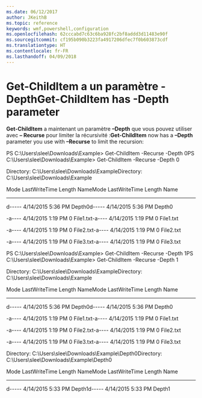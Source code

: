 ```yaml
---
ms.date: 06/12/2017
author: JKeithB
ms.topic: reference
keywords: wmf,powershell,configuration
ms.openlocfilehash: 62cccabd7c63c6ba928fc2bf8addd3d11483e90f
ms.sourcegitcommit: cf195b090b3223fa4917206dfec7f0b603873cdf
ms.translationtype: HT
ms.contentlocale: fr-FR
ms.lasthandoff: 04/09/2018
---
```

# <a name="get-childitem-has--depth-parameter"></a><span data-ttu-id="98ea7-102">Get-ChildItem a un paramètre -Depth</span><span class="sxs-lookup"><span data-stu-id="98ea7-102">Get-ChildItem has -Depth parameter</span></span>
<span data-ttu-id="98ea7-103">**Get-ChildItem** a maintenant un paramètre **–Depth** que vous pouvez utiliser avec **– Recurse** pour limiter la récursivité :</span><span class="sxs-lookup"><span data-stu-id="98ea7-103">**Get-ChildItem** now has a **–Depth** parameter you use with **–Recurse** to limit the recursion:</span></span>

<span data-ttu-id="98ea7-104">PS C:\\Users\\slee\\Downloads\\Example&gt; Get-ChildItem -Recurse -Depth 0</span><span class="sxs-lookup"><span data-stu-id="98ea7-104">PS C:\\Users\\slee\\Downloads\\Example&gt; Get-ChildItem -Recurse -Depth 0</span></span>

<span data-ttu-id="98ea7-105">Directory: C:\\Users\\slee\\Downloads\\Example</span><span class="sxs-lookup"><span data-stu-id="98ea7-105">Directory: C:\\Users\\slee\\Downloads\\Example</span></span>

<span data-ttu-id="98ea7-106">Mode LastWriteTime Length Name</span><span class="sxs-lookup"><span data-stu-id="98ea7-106">Mode LastWriteTime Length Name</span></span>

---- ------------- ------ ----

<span data-ttu-id="98ea7-107">d----- 4/14/2015 5:36 PM Depth0</span><span class="sxs-lookup"><span data-stu-id="98ea7-107">d----- 4/14/2015 5:36 PM Depth0</span></span>

<span data-ttu-id="98ea7-108">-a---- 4/14/2015 1:19 PM 0 File1.txt</span><span class="sxs-lookup"><span data-stu-id="98ea7-108">-a---- 4/14/2015 1:19 PM 0 File1.txt</span></span>

<span data-ttu-id="98ea7-109">-a---- 4/14/2015 1:19 PM 0 File2.txt</span><span class="sxs-lookup"><span data-stu-id="98ea7-109">-a---- 4/14/2015 1:19 PM 0 File2.txt</span></span>

<span data-ttu-id="98ea7-110">-a---- 4/14/2015 1:19 PM 0 File3.txt</span><span class="sxs-lookup"><span data-stu-id="98ea7-110">-a---- 4/14/2015 1:19 PM 0 File3.txt</span></span>

<span data-ttu-id="98ea7-111">PS C:\\Users\\slee\\Downloads\\Example&gt; Get-ChildItem -Recurse -Depth 1</span><span class="sxs-lookup"><span data-stu-id="98ea7-111">PS C:\\Users\\slee\\Downloads\\Example&gt; Get-ChildItem -Recurse -Depth 1</span></span>

<span data-ttu-id="98ea7-112">Directory: C:\\Users\\slee\\Downloads\\Example</span><span class="sxs-lookup"><span data-stu-id="98ea7-112">Directory: C:\\Users\\slee\\Downloads\\Example</span></span>

<span data-ttu-id="98ea7-113">Mode LastWriteTime Length Name</span><span class="sxs-lookup"><span data-stu-id="98ea7-113">Mode LastWriteTime Length Name</span></span>

---- ------------- ------ ----

<span data-ttu-id="98ea7-114">d----- 4/14/2015 5:36 PM Depth0</span><span class="sxs-lookup"><span data-stu-id="98ea7-114">d----- 4/14/2015 5:36 PM Depth0</span></span>

<span data-ttu-id="98ea7-115">-a---- 4/14/2015 1:19 PM 0 File1.txt</span><span class="sxs-lookup"><span data-stu-id="98ea7-115">-a---- 4/14/2015 1:19 PM 0 File1.txt</span></span>

<span data-ttu-id="98ea7-116">-a---- 4/14/2015 1:19 PM 0 File2.txt</span><span class="sxs-lookup"><span data-stu-id="98ea7-116">-a---- 4/14/2015 1:19 PM 0 File2.txt</span></span>

<span data-ttu-id="98ea7-117">-a---- 4/14/2015 1:19 PM 0 File3.txt</span><span class="sxs-lookup"><span data-stu-id="98ea7-117">-a---- 4/14/2015 1:19 PM 0 File3.txt</span></span>

<span data-ttu-id="98ea7-118">Directory: C:\\Users\\slee\\Downloads\\Example\\Depth0</span><span class="sxs-lookup"><span data-stu-id="98ea7-118">Directory: C:\\Users\\slee\\Downloads\\Example\\Depth0</span></span>

<span data-ttu-id="98ea7-119">Mode LastWriteTime Length Name</span><span class="sxs-lookup"><span data-stu-id="98ea7-119">Mode LastWriteTime Length Name</span></span>

---- ------------- ------ ----

<span data-ttu-id="98ea7-120">d----- 4/14/2015 5:33 PM Depth1</span><span class="sxs-lookup"><span data-stu-id="98ea7-120">d----- 4/14/2015 5:33 PM Depth1</span></span>